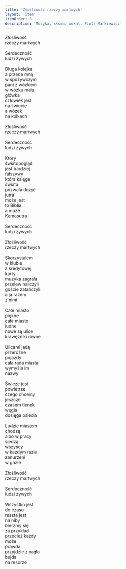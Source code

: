 ```yaml
---
title: 'Złośliwość rzeczy martwych'
layout: 'item'
itemOrder: 8
description: 'Muzyka, słowa, wokal: Piotr Markiewicz'
---
```


Złośliwość<br/>
rzeczy martwych<br/>
<br/>
Serdeczność<br/>
ludzi żywych<br/>
<br/>
Długa kolejka<br/>
a przede mną<br/>
w spożywczym<br/>
pani z wózkiem<br/>
w wózku mała<br/>
główka<br/>
człowiek jest<br/>
na świecie<br/>
a wózek<br/>
na kółkach<br/>
<br/>
Złośliwość<br/>
rzeczy martwych<br/>
<br/>
Serdeczność<br/>
ludzi żywych<br/>
<br/>
Który<br/>
światopogląd<br/>
jest bardziej<br/>
fałszywy<br/>
która księga<br/>
świata<br/>
pozwala dożyć<br/>
jutra<br/>
może jest<br/>
to Biblia<br/>
a może<br/>
Kamasutra<br/>
<br/>
Serdeczność<br/>
ludzi żywych<br/>
<br/>
Złośliwość<br/>
rzeczy martwych<br/>
<br/>
Skorzystałem<br/>
w klubie<br/>
z kredytowej<br/>
karty<br/>
muzyka zagrała<br/>
przelew naliczyli<br/>
goście zatańczyli<br/>
a ja razem<br/>
z nimi<br/>
<br/>
Całe miasto<br/>
piękne<br/>
całe miasto<br/>
ludne<br/>
nowe są ulice<br/>
krawężniki równe<br/>
<br/>
Ulicami jadą<br/>
przeróżne<br/>
pojazdy<br/>
cała rada miasta<br/>
wymyśla im<br/>
nazwy<br/>
<br/>
Świeże jest<br/>
powietrze<br/>
czego chcemy<br/>
jeszcze<br/>
czasem tlenek<br/>
węgla<br/>
dosięga osiedla<br/>
<br/>
Ludzie miastem<br/>
chodzą<br/>
albo w pracy<br/>
siedzą<br/>
wszyscy<br/>
w każdym razie<br/>
zanurzeni<br/>
w gazie<br/>
<br/>
Złośliwość<br/>
rzeczy martwych<br/>
<br/>
Serdeczność<br/>
ludzi żywych<br/>
<br/>
Wszystko jest<br/>
do czasu<br/>
reszta jest<br/>
na niby<br/>
bierzmy się<br/>
za przykład<br/>
przecież każdy<br/>
może<br/>
prawda<br/>
przyjdzie z nagła<br/>
bujda<br/>
na resorze
